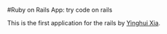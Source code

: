 #Ruby on Rails App: try code on rails

This is the first application for the rails
by [Yinghui Xia](http://yinghuix.sinaapp.com).
